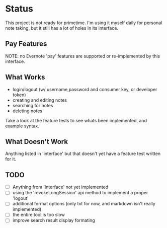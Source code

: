 Status
====

This project is not ready for primetime. I'm using it myself daily for personal note taking, but it still has a lot of holes in its interface.


Pay Features
----

NOTE: no Evernote 'pay' features are supported or re-implemented by this interface.



What Works
---

* login/logout (w/ username,password and consumer key, or developer token)
* creating and editing notes
* searching for notes
* deleting notes

Take a look at the feature tests to see whats been implemented, and example syntax.

What Doesn't Work
---

Anything listed in 'interface' but that doesn't yet have a feature test written for it.

TODO
---

* [ ] Anything from 'interface' not yet implemented
* [ ] using the 'revokeLongSession' api method to implement a proper 'logout'
* [ ] additional format options (only txt for now, and markdown isn't really implemented)
* [ ] the entire tool is too slow
* [ ] improve search result display formating